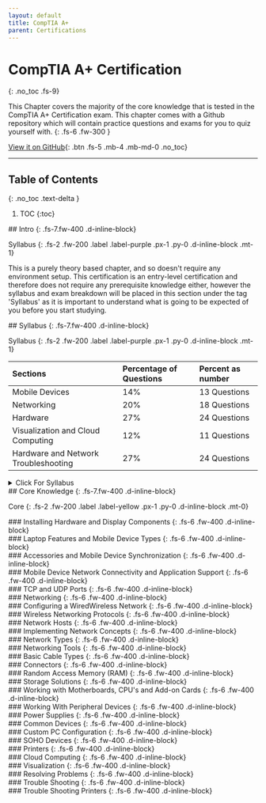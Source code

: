 ```yaml
---
layout: default
title: CompTIA A+
parent: Certifications
---
```


# CompTIA A+ Certification
{: .no_toc .fs-9}

This Chapter covers the majority of the core knowledge that is tested in the CompTIA A+ Certification exam. This chapter comes with a Github repository which will contain practice questions and exams for you to quiz yourself with. 
{: .fs-6 .fw-300 }

[View it on GitHub](https://github.com/EmmanuelChristianos/EmmanuelChristianos.github.io){: .btn .fs-5 .mb-4 .mb-md-0 .no_toc}

---

## Table of Contents
{: .no_toc .text-delta }

1. TOC
{:toc}

<div id="purpleHeading" markdown="1">
## Intro
{: .fs-7.fw-400 .d-inline-block}

Syllabus
{: .fs-2 .fw-200 .label .label-purple .px-1 .py-0 .d-inline-block .mt-1}
</div>

This is a purely theory based chapter, and so doesn't require any environment setup. This certification is an entry-level certification and therefore does not require any prerequisite knowledge either, however the syllabus and exam breakdown will be placed in this section under the tag 'Syllabus' as it is important to understand what is going to be expected of you before you start studying.

<div class="code-example" markdown="1">

<div id="purpleHeading" markdown="1">
## Syllabus
{: .fs-7.fw-400 .d-inline-block}

Syllabus
{: .fs-2 .fw-200 .label .label-purple .px-1 .py-0 .d-inline-block .mt-1}
</div>

| Sections                            | Percentage of Questions| Percent as number|
|:------------------------------------|:-----------------------|:-----------------|
| Mobile Devices                      | 14%                    | 13 Questions     |
| Networking                          | 20%   				   | 18 Questions     |
| Hardware                            | 27%    				   | 24 Questions     |
| Visualization and Cloud Computing   | 12%    				   | 11 Questions     |
| Hardware and Network Troubleshooting| 27%    				   | 24 Questions     |


<details  id="normalDet" markdown="1"> 

<summary>Click For Syllabus</summary>

### Mobile Devices
{: .fs-6 .fw-400 .d-inline-block .no_toc}

This sections attempts to cover the 'Mobile Devices' knowledge requirements for the CompTIA A+ Exam
{: .d-block .fs-5}

#### Given a scenario, install and configure laptop hardware and components
{: .fs-5 .fw-200 .d-inline .no_toc}

1. Hardware/device replacement
	- Keyboard
    - Hard drive
    - SSD vs. hybrid vs. magnetic disk, 1.8in vs. 2.5in
    - Memory
    - Smart card reader
    - Optical drive
    - Wireless card/Bluetooth module
    - Cellular card
    - Video card
    - Mini PCIe
    - Screen
    - DC jack
    - Battery
    - Touchpad
    - Plastics/frames
    - Speaker
    - System board
    - CPU
{: .d-block}

#### Given a scenario, install components within the display of a laptop
{: .fs-5 .fw-200 .d-inline .no_toc}

1. Types
    - LCD
    - OLED
2. WiFi antenna connector/placement
3. Web cam
4. Microphone
5. Inverter
6. Digitizer/touchscreen
{: .d-block}

#### Given a scenario, use appropriate laptop features
{: .fs-5 .fw-200 .d-inline .no_toc}

1. Special function keys
    - Dual displays
    - Wireless (on/off)
    - Cellular (on/off)
    - Volume settings
    - Screen brightness
    - Bluetooth (on/off)
    - Keyboard back-light
    - Touchpad (on/off)
    - Screen orientation
    - Media options (fast forward/rewind)
    - GPS (on/off)
    - Airplane mode
2. Docking station
3. Port replicator
4. Physical laptop lock and cable lock
5. Rotating/removable screens
{: .d-block}

#### Compare and contrast characteristics of various types of other mobile devices
{: .fs-5 .fw-200 .d-inline .no_toc}

1. Tablets
2. Smartphones
3. Wearable technology devices
    - Smart watches
    - Fitness monitors
    - VR/AR headsets
4. E-readers
5. GPS
{: .d-block}

#### Given a scenario, connect and configure accessories and ports of other mobile devices
{: .fs-5 .fw-200 .d-inline .no_toc}

1. Connection types
    - Wired
    - Micro-USB/Mini-USB/USB-C
    - Lightning
    - Tethering
    - Proprietary vendor-specific ports (communication/power)
    - Wireless
    - NFC
    - Bluetooth
    - IR
    - Hotspot
2. Accessories
    - Headsets
    - Speakers
    - Game pads
    - Extra battery packs/battery chargers
    - Protective covers/waterproofing
    - Credit card readers
    - Memory/MicroSD
{: .d-block}

#### Given a scenario, configure basic mobile device network connectivity and application support
{: .fs-5 .fw-200 .d-inline .no_toc}

1. Wireless/cellular data network (enable/disable)
    - Hotspot
    - Tethering
    - Airplane mode
2. Bluetooth
    - Enable Bluetooth
    - Enable pairing
    - Find a device for pairing
    - Enter the appropriate pin code
    - Test connectivity
3. Corporate and ISP email configuration
    - POP3
    - IMAP
    - Port and SSL settings
    - S/MIME
4. Integrated commercial provider email configuration
    - iCloud
    - Google/Inbox
    - Exchange Online
    - Yahoo
5. PRI updates/PRL updates/ baseband updates
6. Radio firmware
7. IMEI vs. IMSI
8. VPN
{: .d-block}

#### Given a scenario, use methods to perform mobile device synchronization
{: .fs-5 .fw-200 .d-inline .no_toc}

1. Synchronization methods
    - Synchronize to the cloud
    - Synchronize to the desktop
    - Synchronize to the automobile
2. Types of data to synchronize
    - Contacts
    - Applications
    - Email
    - Pictures
    - Music
    - Videos
    - Calendar
    - Bookmarks
    - Documents
    - Location data
    - Social media data
    - E-books
    - Passwords
3. Mutual authentication for multiple services (SSO)
4. Software requirements to install the application on the PC
5. Connection types to enable synchronization
{: .d-block}

### Networking
{: .fs-6 .fw-400 .d-inline-block .no_toc}

This sections attempts to cover the 'Networking' knowledge requirements for the CompTIA A+ Exam
{: .d-block .fs-5}

#### Compare and contrast TCP and UDP ports, protocols, and their purposes
{: .fs-5 .fw-200 .d-inline .no_toc}

1. Ports and protocols
    - 21 – FTP
    - 22 – SSH
    - 23 – Telnet
    - 25 – SMTP
    - 53 – DNS
    - 80 – HTTP
    - 110 – POP3
    - 143 – IMAP
    - 443 – HTTPS
    - 3389 – RDP
    - 137-139 – NetBIOS/NetBT
    - 445 – SMB/CIFS
    - 427 – SLP
    - 548 – AFP
    - 67/68 – DHCP
    - 389 – LDAP
    - 161/162 – SNMP
2. TCP vs. UDP
{: .d-block}

#### Compare and contrast common networking hardware devices
{: .fs-5 .fw-200 .d-inline .no_toc}

1. Routers
2. Switches
    - Managed
    - Unmanaged
3. Access points
4. Cloud-based network controller
5. Firewall
6. Network interface card
7. Repeater
8. Hub
9. Cable/DSL modem
10. Bridge
11. Patch panel
12. Power over Ethernet (PoE)
    - Injectors
    - Switch
13. Ethernet over Power

{: .d-block}

#### Given a scenario, install and configure a basic wired/wireless SOHO network
{: .fs-5 .fw-200 .d-inline .no_toc}

1. Router/switch functionality
2. Access point settings
3. IP addressing
4. NIC configuration
    - Wired
    - Wireless
5. End-user device configuration
6. IoT device configuration
    - Thermostat
    - Light switches
    - Security cameras
    - Door locks
    - Voice-enabled, smart speaker/digital assistant
7. Cable/DSL modem configuration
8. Firewall settings
    - DMZ
    - Port forwarding
    - NAT
    - UPnP
    - White-list/blacklist
    - MAC filtering
9. QoS
10. Wireless settings
    - Encryption
    - Channels
    - QoS
{: .d-block}

#### Compare and contrast wireless networking protocols
{: .fs-5 .fw-200 .d-inline .no_toc}

1. 802.11a
2. 802.11b
3. 802.11g
4. 802.11n
5. 802.11ac
6. Frequencies
    - 2.4Ghz
    - 5Ghz
7. Channels
    - 1–11
8. Bluetooth
9. NFC
10. RFID
11. Zigbee
12. Z-Wave
13. 3G
14. 4G
15. 5G
16. LTE
{: .d-block}

#### Summarize the properties and purposes of services provided by networked hosts
{: .fs-5 .fw-200 .d-inline .no_toc}

1. Server roles
    - Web server
    - File server
    - Print server
    - DHCP server
    - DNS server
    - Proxy server
    - Mail server
    - Authentication server
    - syslog
2. Internet appliance
    - UTM
    - IDS
    - IPS
    - End-point management server
3. Legacy/embedded systems
{: .d-block}

#### Explain common network configuration concepts
{: .fs-5 .fw-200 .d-inline .no_toc}

1. IP addressing
    - Static
    - Dynamic
    - APIPA
    - Link local
2. DNS
3. DHCP
    - Reservations
4. IPv4 vs. IPv6
5. Subnet mask
6. Gateway
7. VPN
8. VLAN
9. NAT
{: .d-block}

#### Compare and contrast Internet connection types, network types, and their features
{: .fs-5 .fw-200 .d-inline .no_toc}

1. Internet connection types
    - Cable
    - DSL
    - Dial-up
    - Fiber
    - Satellite
    - ISDN
    - Cellular
    - Tethering
    - Mobile Hotspot
    - Line-of-sight wireless Internet service
2. Network types
    - LAN
    - WAN
    - PAN
    - MAN
    - WMN
{: .d-block}

#### Given a scenario, use appropriate networking tools
{: .fs-5 .fw-200 .d-inline .no_toc}

1. Crimper
2. Cable stripper
3. Multimeter
4. Tone generator and probe
5. Cable tester
6. Loopback plug
7. Punchdown tool
8. WiFi analyzer

{: .d-block}
### Hardware
{: .fs-6 .fw-400 .d-inline-block .no_toc}

This sections attempts to cover the 'Hardware' knowledge requirements for the CompTIA A+ Exam
{: .d-block .fs-5}

#### Explain basic cable types, features, and their purposes
{: .fs-5 .fw-200 .d-inline .no_toc}

1. Network cables
    - Ethernet
    - Cat 5
    - Cat 5e
    - Cat 6
    - Plenum
    - Shielded twisted pair
    - Unshielded twisted pair
    - 568A/B
    - Fiber
    - Coaxial
    - Speed and transmission limitations
2. Video cables
    - VGA
    - HDMI
    - Mini-HDMI
    - DisplayPort
    - DVI (DVI-D/DVI-I)
3. Multipurpose cables
    - Lightning
    - Thunderbolt
    - USB
    - USB-C
    - USB 2.0
    - USB 3.0
4. Peripheral cables
    - Serial
5. Hard drive cables
    - SATA
    - IDE
    - SCSI
6. Adapters
    - DVI to HDMI
    - USB to Ethernet
    - DVI to VGA
{: .d-block}

#### Identify common connector types
{: .fs-5 .fw-200 .d-inline .no_toc}

1. RJ-11
2. RJ-45
3. RS-232
4. BNC
5. RG-59
6. RG-6
7. USB
8. Micro-USB
9. Mini-USB
10. USB-C
11. DB-9
12. Lightning
13. SCSI
14. eSATA
15. Molex

{: .d-block}

#### Given a scenario, install RAM types
{: .fs-5 .fw-200 .d-inline .no_toc}

1. RAM types
    - SODIMM
    - DDR2
    - DDR3
    - DDR4
2. Single channel
3. Dual channel
4. Triple channel
5. Error correcting
6. Parity vs. non-parity
{: .d-block}

#### Given a scenario, select, install and configure storage devices
{: .fs-5 .fw-200 .d-inline .no_toc}

1. Optical drives
    - CD-ROM/CD-RW
    - DVD-ROM/DVD-RW/DVD-RW DL
    - Blu-ray
    - BD-R
    - BD-RE
2. Solid-state drives
    - M2 drives
    - NVME
    - SATA 2.5
3. Magnetic hard drives
    - 5,400 rpm
    - 7,200 rpm
    - 10,000 rpm
    - 15,000 rpm
    - Sizes:
    - 2.5
    - 3.5
4. Hybrid drives
5. Flash
    - SD card
    - CompactFlash
    - Micro-SD card
    - Mini-SD card
    - xD
6. Configurations
    - RAID 0, 1, 5, 10
    - Hot swappable

{: .d-block}

#### Given a scenario, install and configure motherboards, CPUs, and add-on cards
{: .fs-5 .fw-200 .d-inline .no_toc}

1. Motherboard form factor
    - ATX
    - mATX
    - ITX
    - mITX
2. Motherboard connectors types
    - PCI
    - PCIe
    - Riser card
    - Socket types
    - SATA
    - IDE
    - Front panel connector
    - Internal USB connector
3. BIOS/UEFI settings
    - Boot options
    - Firmware updates
    - Security settings
    - Interface configurations
    - Security
    - Passwords
    - Drive encryption
    - 	TPM
    - 	LoJack
    - 	Secure boot
4. CMOS battery
5. CPU features
    - Single-core
    - Multicore
    - Visualization
    - Hyperthreading
    - Speeds
    - Overclocking
    - Integrated GPU
6. Compatibility
    - AMD
    - Intel
7. Cooling mechanism
    - Fans
    - Heat sink
    - Liquid
    - Thermal paste
8. Expansion cards
    - Video cards
    - On-board
    - Add-on card
    - Sound cards
    - Network interface card
    - USB expansion card
    - eSATA card

{: .d-block}

#### Explain the purposes and uses of various peripheral types
{: .fs-5 .fw-200 .d-inline .no_toc}

1. Printer
2. ADF/flatbed scanner
3. Barcode scanner/QR scanner
4. Monitors
5. VR headset
6. Optical drive types
7. Mouse
8. Keyboard
9. Touchpad
10. Signature pad
11. Game controllers
12. Camera/webcam
13. Microphone
14. Speakers
15. Headset
16. Projector
    - Lumens/brightness
17. External storage drives
18. KVM
19. Magnetic reader/chip reader
20. NFC/tap pay device
21. Smart card reader
{: .d-block}

#### Summarize power supply types and features
{: .fs-5 .fw-200 .d-inline .no_toc}

1. Input 115V vs. 220V
2. Output 5V vs. 12V
3. 24-pin motherboard adapter
4. Wattage rating
5. Number of devices/types of devices to be powered

{: .d-block}

#### Given a scenario, select and configure appropriate components for a custom PC configuration to meet customer specifications or needs
{: .fs-5 .fw-200 .d-inline .no_toc}

1. Graphic/CAD/CAM design workstation
    - SSD
    - High-end video
    - Maximum RAM
2. Audio/video editing workstation
    - Specialized audio and video card
    - Large, fast hard drive
    - Dual monitors
3. Visualization workstation
    - Maximum RAM and CPU cores
4. Gaming PC
    - SSD
    - High-end video/specialized GPU
    - High-definition sound card
    - High-end cooling
5. Network attached storage device
    - Media streaming
    - File sharing
    - Gigabit NIC
    - RAID array
    - Hard drive
6. Standard thick client
    - Desktop applications
    - Meets recommended requirements for selected OS
7. Thin client
    - Basic applications
    - Meets minimum requirements for selected OS
    - Network connectivity

{: .d-block}

#### Given a scenario, install and configure common devices
{: .fs-5 .fw-200 .d-inline .no_toc}

1. Desktop
    - Thin client
    - Thick client
    - Account setup/settings
2. Laptop/common mobile devices
    - Touchpad configuration
    - Touchscreen configuration
    - Application installations/configurations
    - Synchronization settings
    - Account setup/settings
    - Wireless settings
{: .d-block}

#### Given a scenario, configure SOHO multifunction devices/printers and settings
{: .fs-5 .fw-200 .d-inline .no_toc}

1. Use appropriate drivers for a given operating system
    - Configuration settings
    - Duplex
    - Collate
    - Orientation
    - Quality
2. Device sharing
    - Wired
    - USB
    - Serial
    - Ethernet
    - Wireless
    - Bluetooth
    - 802.11(a, b, g, n, ac)
    - Infrastructure vs. ad hoc
    - Integrated print server (hardware)
    - Cloud printing/remote printing
3. Public/shared devices
    - Sharing local/networked device via operating system settings
    - TCP/Bonjour/AirPrint
    - Data privacy
    - User authentication on the device
    - Hard drive caching

{: .d-block}

#### Given a scenario, install and maintain various print technologies
{: .fs-5 .fw-200 .d-inline .no_toc}

1. Laser
    - Imaging drum, fuser assembly, transfer belt, transfer roller, pickup rollers, separate pads, duplexing assembly
    - Imaging process: processing, charging, exposing, developing, transferring, fusing, and cleaning
    - Maintenance: Replace toner, apply maintenance kit, calibrate, clean
2. Inkjet
    - Ink cartridge, print head, roller, feeder, duplexing assembly, carriage, and belt
    - Calibrate
    - Maintenance: Clean heads, replace cartridges, calibrate, clear jams
3. Thermal
    - Feed assembly, heating element
    - Special thermal paper
    - Maintenance: Replace paper, clean heating element, remove debris
4. Impact
    - Print head, ribbon, tractor feed
    - Impact paper
    - Maintenance: Replace ribbon, replace print head, replace paper
5. Virtual
    - Print to file
    - Print to PDF
    - Print to XPS
    - Print to image
6. 3D printers
    - Plastic filament

{: .d-block}

### Visualization and Cloud Computing
{: .fs-6 .fw-400 .d-inline-block .no_toc}

This sections attempts to cover the 'Visualization and Cloud Computing' knowledge requirements for the CompTIA A+ Exam
{: .d-block .fs-5}

#### Compare and contrast cloud computing concepts
{: .fs-5 .fw-200 .d-inline .no_toc}

1. Common cloud models
    - IaaS
    - SaaS
    - PaaS
    - Public vs. private vs. hybrid vs. community
2. Shared resources
    - Internal vs. external
3. Rapid elasticity
4. On-demand
5. Resource pooling
6. Measured service
7. Metered
8. Off-site email applications
9. Cloud file storage services
    - Synchronization applications
10. Virtual application streaming/cloud-based applications
    - Applications for cell phones/tablets
    - Applications for laptops/desktops
11. Virtual desktop
    - Virtual NIC
{: .d-block}

#### Given a scenario, set up and configure client-side visualization
{: .fs-5 .fw-200 .d-inline .no_toc}

1. Purpose of virtual machines
2. Resource requirements
3. Emulator requirements
4. Security requirements
5. Network requirements
6. Hypervisor

{: .d-block}

### Hardware and Network Troubleshooting
{: .fs-6 .fw-400 .d-inline-block .no_toc}

This sections attempts to cover the 'Hardware and Network Troubleshooting' knowledge requirements for the CompTIA A+ Exam
{: .d-block .fs-5}

#### Given a scenario, use the best practice methodology to resolve problems
{: .fs-5 .fw-200 .d-inline .no_toc}

1. Always consider corporate policies, procedures, and impacts before implementing changes
1. Identify the problem
    - Question the user and identify user changes to computer and perform backups before making changes
    - Inquire regarding environmental or infrastructure changes
    - Review system and application logs
2. Establish a theory of probable cause (question the obvious)
    - If necessary, conduct external or internal research based on symptoms
3. Test the theory to determine cause
    - Once the theory is confirmed, determine the next steps to resolve problem
    - If theory is not confirmed re-establish new theory or escalate
4. Establish a plan of action to resolve the problem and implement the solution
5. Verify full system functionality and, if applicable, implement preventive measures
6. Document findings, actions, and outcomes

{: .d-block}

#### Given a scenario, troubleshoot problems related to motherboards, RAM, CPUs, and power
{: .fs-5 .fw-200 .d-inline .no_toc}

1. Common symptoms
    - Unexpected shutdowns
    - System lockups
    - POST code beeps
    - Blank screen on boot up
    - BIOS time and setting resets
    - Attempts to boot to incorrect device
    - Continuous reboots
    - No power
    - Overheating
    - Loud noise
    - Intermittent device failure
    - Fans spin – no power to other devices
    - Indicator lights
    - Smoke
    - Burning smell
    - Proprietary crash screens (BSOD/pin wheel)
    - Distended capacitors
    - Log entries and error messages

{: .d-block}

#### Given a scenario, troubleshoot hard drives and RAID arrays
{: .fs-5 .fw-200 .d-inline .no_toc}

1. Common symptoms
    - Read/write failure
    - Slow performance
    - Loud clicking noise
    - Failure to boot
    - Drive not recognized
    - OS not found
    - RAID not found
    - RAID stops working
    - Proprietary crash screens (BSOD/pin wheel)
    - S.M.A.R.T. errors

{: .d-block}

#### Given a scenario, troubleshoot video, projector, and display issues
{: .fs-5 .fw-200 .d-inline .no_toc}

1. Common symptoms
    - VGA mode
    - No image on screen
    - Overheat shutdown
    - Dead pixels
    - Artifacts
    - Incorrect color patterns
    - Dim image
    - Flickering image
    - Distorted image
    - Distorted geometry
    - Burn-in
    - Oversized images and icons
{: .d-block}

#### Given a scenario, troubleshoot common mobile device issues while adhering to the appropriate procedures
{: .fs-5 .fw-200 .d-inline .no_toc}

1. Common symptoms
    - No display
    - Dim display
    - Flickering display
    - Sticking keys
    - Intermittent wireless
    - Battery not charging
    - Ghost cursor/pointer drift
    - No power
    - Num lock indicator lights
    - No wireless connectivity
    - No Bluetooth connectivity
    - Cannot display to external monitor
    - Touchscreen non-responsive
    - Apps not loading
    - Slow performance
    - Unable to decrypt email
    - Extremely short battery life
    - Overheating
    - Frozen system
    - No sound from speakers
    - GPS not functioning
    - Swollen battery
2. Disassembling processes for proper reassembly
    - Document and label cable and screw locations
    - Organize parts
    - Refer to manufacturer resources
    - Use appropriate hand tools

{: .d-block}

#### Given a scenario, troubleshoot printers
{: .fs-5 .fw-200 .d-inline .no_toc}

1. Common symptoms
    - Streaks
    - Faded prints
    - Ghost images
    - Toner not fused to the paper
    - Creased paper
    - Paper not feeding
    - Paper jam
    - No connectivity
    - Garbled characters on paper
    - Vertical lines on page
    - Backed-up print queue
    - Low memory errors
    - Access denied
    - Printer will not print
    - Color prints in wrong print color
    - Unable to install printer
    - Error codes
    - Printing blank pages
    - No image on printer display
    - Multiple failed jobs in logs

{: .d-block}

#### Given a scenario, troubleshoot common wired and wireless network problems
{: .fs-5 .fw-200 .d-inline .no_toc}

1. Common symptoms
    - Limited connectivity
    - Unavailable resources
    - Internet
    - Local resources
    	- Shares
    	- Printers
    	- Email
    - No connectivity
    - APIPA/link local address
    - Intermittent connectivity
    - IP conflict
    - Slow transfer speeds
    - Low RF signal
    - SSID not found

{: .d-block}


</details>

</div>

<div  markdown="1">

<div id="yellowHeading" markdown="1">    
## Core Knowledge
{: .fs-7.fw-400 .d-inline-block}

Core
{: .fs-2 .fw-200 .label .label-yellow .px-1 .py-0 .d-inline-block .mt-0}
</div>

<div id="yellowHeading" markdown="1">
### Installing Hardware and Display Components
{: .fs-6 .fw-400 .d-inline-block}
</div>

<div id="yellowHeading" markdown="1">
### Laptop Features and Mobile Device Types
{: .fs-6 .fw-400 .d-inline-block}
</div>

<div id="yellowHeading" markdown="1">
### Accessories and Mobile Device Synchronization
{: .fs-6 .fw-400 .d-inline-block}
</div>

<div id="yellowHeading" markdown="1">
### Mobile Device Network Connectivity and Application Support
{: .fs-6 .fw-400 .d-inline-block}
</div>

<div id="yellowHeading" markdown="1">
### TCP and UDP Ports
{: .fs-6 .fw-400 .d-inline-block}
</div>

<div id="yellowHeading" markdown="1">
### Networking
{: .fs-6 .fw-400 .d-inline-block}
</div>

<div id="yellowHeading" markdown="1">
### Configuring a WiredWireless Network
{: .fs-6 .fw-400 .d-inline-block}
</div>

<div id="yellowHeading" markdown="1">
### Wireless Networking Protocols
{: .fs-6 .fw-400 .d-inline-block}
</div>

<div id="yellowHeading" markdown="1">
### Network Hosts
{: .fs-6 .fw-400 .d-inline-block}
</div>

<div id="yellowHeading" markdown="1">
### Implementing Network Concepts
{: .fs-6 .fw-400 .d-inline-block}
</div>

<div id="yellowHeading" markdown="1">
### Network Types
{: .fs-6 .fw-400 .d-inline-block}
</div>

<div id="yellowHeading" markdown="1">
### Networking Tools
{: .fs-6 .fw-400 .d-inline-block}
</div>

<div id="yellowHeading" markdown="1">
### Basic Cable Types
{: .fs-6 .fw-400 .d-inline-block}
</div>

<div id="yellowHeading" markdown="1">
### Connectors
{: .fs-6 .fw-400 .d-inline-block}
</div>

<div id="yellowHeading" markdown="1">
### Random Access Memory (RAM)
{: .fs-6 .fw-400 .d-inline-block}
</div>

<div id="yellowHeading" markdown="1">
### Storage Solutions
{: .fs-6 .fw-400 .d-inline-block}
</div>

<div id="yellowHeading" markdown="1">
### Working with Motherboards, CPU's and Add-on Cards
{: .fs-6 .fw-400 .d-inline-block}
</div>

<div id="yellowHeading" markdown="1">
### Working With Peripheral Devices
{: .fs-6 .fw-400 .d-inline-block}
</div>

<div id="yellowHeading" markdown="1">
### Power Supplies
{: .fs-6 .fw-400 .d-inline-block}
</div>

<div id="yellowHeading" markdown="1">
### Common Devices
{: .fs-6 .fw-400 .d-inline-block}
</div>

<div id="yellowHeading" markdown="1">
### Custom PC Configuration
{: .fs-6 .fw-400 .d-inline-block}
</div>

<div id="yellowHeading" markdown="1">
### SOHO Devices
{: .fs-6 .fw-400 .d-inline-block}
</div>

<div id="yellowHeading" markdown="1">
### Printers
{: .fs-6 .fw-400 .d-inline-block}
</div>

<div id="yellowHeading" markdown="1">
### Cloud Computing
{: .fs-6 .fw-400 .d-inline-block}
</div>

<div id="yellowHeading" markdown="1">
### Visualization
{: .fs-6 .fw-400 .d-inline-block}
</div>

<div id="yellowHeading" markdown="1">
### Resolving Problems
{: .fs-6 .fw-400 .d-inline-block}
</div>

<div id="yellowHeading" markdown="1">
### Trouble Shooting
{: .fs-6 .fw-400 .d-inline-block}
</div>

<div id="yellowHeading" markdown="1">
### Trouble Shooting Printers
{: .fs-6 .fw-400 .d-inline-block}
</div>

</div>


